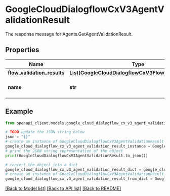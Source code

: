 # GoogleCloudDialogflowCxV3AgentValidationResult

The response message for Agents.GetAgentValidationResult.

## Properties

Name | Type | Description | Notes
------------ | ------------- | ------------- | -------------
**flow_validation_results** | [**List[GoogleCloudDialogflowCxV3FlowValidationResult]**](GoogleCloudDialogflowCxV3FlowValidationResult.md) | Contains all flow validation results. | [optional] 
**name** | **str** | The unique identifier of the agent validation result. Format: &#x60;projects//locations//agents//validationResult&#x60;. | [optional] 

## Example

```python
from openapi_client.models.google_cloud_dialogflow_cx_v3_agent_validation_result import GoogleCloudDialogflowCxV3AgentValidationResult

# TODO update the JSON string below
json = "{}"
# create an instance of GoogleCloudDialogflowCxV3AgentValidationResult from a JSON string
google_cloud_dialogflow_cx_v3_agent_validation_result_instance = GoogleCloudDialogflowCxV3AgentValidationResult.from_json(json)
# print the JSON string representation of the object
print(GoogleCloudDialogflowCxV3AgentValidationResult.to_json())

# convert the object into a dict
google_cloud_dialogflow_cx_v3_agent_validation_result_dict = google_cloud_dialogflow_cx_v3_agent_validation_result_instance.to_dict()
# create an instance of GoogleCloudDialogflowCxV3AgentValidationResult from a dict
google_cloud_dialogflow_cx_v3_agent_validation_result_from_dict = GoogleCloudDialogflowCxV3AgentValidationResult.from_dict(google_cloud_dialogflow_cx_v3_agent_validation_result_dict)
```
[[Back to Model list]](../README.md#documentation-for-models) [[Back to API list]](../README.md#documentation-for-api-endpoints) [[Back to README]](../README.md)


